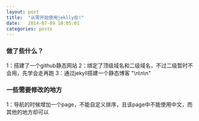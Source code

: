 ```yaml
---
layout: post
title:  "从零开始使用jeklly在!"
date:   2014-07-09 10:05:01
categories: posts
---
```

<h3>做了些什么？</h3>
<p>
1：搭建了一个github静态网站
2：绑定了顶级域名和二级域名，不过二级暂时不会用，先学会走再跑
3：通过jekyll搭建一个静态博客
"\n\n\n"
<p>
<h3>一些需要修改的地方</h3>
1：导航的时候增加一个page，不能自定义排序，且该page中不能使用中文，而其他的地方却可以


